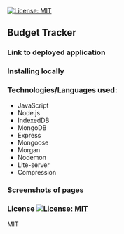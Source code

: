[![License: MIT](https://img.shields.io/badge/License-MIT-yellow.svg)](https://opensource.org/licenses/MIT)
## Budget Tracker

### Link to deployed application

### Installing locally

### Technologies/Languages used: 

  - JavaScript
  - Node.js
  - IndexedDB
  - MongoDB
  - Express
  - Mongoose
  - Morgan 
  - Nodemon
  - Lite-server
  - Compression

### Screenshots of pages

### License [![License: MIT](https://img.shields.io/badge/License-MIT-yellow.svg)](https://opensource.org/licenses/MIT)

MIT
